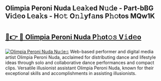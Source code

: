 ## Olimpia Peroni Nuda L𝚎a𝚔ed N𝚞𝚍e - Part-bBG Vi𝚍𝚎o L𝚎a𝚔s - H𝚘𝚝 O𝚗𝚕yf𝚊ns P𝚑𝚘tos MQw1K

# <h2><a href="http://kfcf67j.oniu.top/?m=Olimpia+Peroni+Nuda">🔗👉 🔴 Olimpia Peroni Nuda P𝚑ot𝚘𝚜 V𝚒d𝚎o</a></h2>

[![Olimpia Peroni Nuda Nu𝚍e𝚜](https://i.imgur.com/0qMVB7G.gif)](http://kfcf67j.oniu.top/?m=Olimpia+Peroni+Nuda)
Web-based performer and digital media artist Olimpia Peroni Nuda, acclaimed for distributing dance and lifestyle ideas through solo and collaborative dance performances and compact clips. Versatile illusionist assistant Olimpia Peroni Nuda, known for their exceptional skills and accomplishments in assisting illusionists.  
